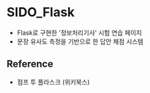 # SIDO_Flask 
- Flask로 구현한 '정보처리기사' 시험 연습 페이지 
- 문장 유사도 측정을 기반으로 한 답안 채점 시스템

## Reference
- 점프 투 플라스크 (위키북스)
